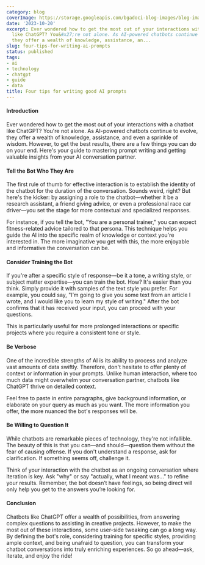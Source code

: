 ```yaml
---
category: blog
coverImage: https://storage.googleapis.com/bgadoci-blog-images/blog-images/images/blog-images/blog-post-images/ragmann22_a_pixar_style_image_of_a_person_typing_on_a_computer__2eb1f130-2ada-4d07-a080-e5f7635d3f95.png
date: '2023-10-20'
excerpt: Ever wondered how to get the most out of your interactions with a chatbot
  like ChatGPT? You&#x27;re not alone. As AI-powered chatbots continue to evolve,
  they offer a wealth of knowledge, assistance, an...
slug: four-tips-for-writing-ai-prompts
status: published
tags:
- ai
- technology
- chatgpt
- guide
- data
title: Four tips for writing good AI prompts
---
```


#### Introduction

Ever wondered how to get the most out of your interactions with a chatbot like ChatGPT? You're not alone. As AI-powered chatbots continue to evolve, they offer a wealth of knowledge, assistance, and even a sprinkle of wisdom. However, to get the best results, there are a few things you can do on your end. Here's your guide to mastering prompt writing and getting valuable insights from your AI conversation partner.

#### Tell the Bot Who They Are

The first rule of thumb for effective interaction is to establish the identity of the chatbot for the duration of the conversation. Sounds weird, right? But here's the kicker: by assigning a role to the chatbot—whether it be a research assistant, a friend giving advice, or even a professional race car driver—you set the stage for more contextual and specialized responses.

For instance, if you tell the bot, "You are a personal trainer," you can expect fitness-related advice tailored to that persona. This technique helps you guide the AI into the specific realm of knowledge or context you're interested in. The more imaginative you get with this, the more enjoyable and informative the conversation can be.

#### Consider Training the Bot

If you're after a specific style of response—be it a tone, a writing style, or subject matter expertise—you can train the bot. How? It's easier than you think. Simply provide it with samples of the text style you prefer. For example, you could say, "I’m going to give you some text from an article I wrote, and I would like you to learn my style of writing." After the bot confirms that it has received your input, you can proceed with your questions.

This is particularly useful for more prolonged interactions or specific projects where you require a consistent tone or style.

#### Be Verbose

One of the incredible strengths of AI is its ability to process and analyze vast amounts of data swiftly. Therefore, don't hesitate to offer plenty of context or information in your prompts. Unlike human interaction, where too much data might overwhelm your conversation partner, chatbots like ChatGPT thrive on detailed context.

Feel free to paste in entire paragraphs, give background information, or elaborate on your query as much as you want. The more information you offer, the more nuanced the bot's responses will be.

#### Be Willing to Question It

While chatbots are remarkable pieces of technology, they're not infallible. The beauty of this is that you can—and should—question them without the fear of causing offense. If you don't understand a response, ask for clarification. If something seems off, challenge it.

Think of your interaction with the chatbot as an ongoing conversation where iteration is key. Ask "why" or say "actually, what I meant was…" to refine your results. Remember, the bot doesn’t have feelings, so being direct will only help you get to the answers you’re looking for.

#### Conclusion

Chatbots like ChatGPT offer a wealth of possibilities, from answering complex questions to assisting in creative projects. However, to make the most out of these interactions, some user-side tweaking can go a long way. By defining the bot's role, considering training for specific styles, providing ample context, and being unafraid to question, you can transform your chatbot conversations into truly enriching experiences. So go ahead—ask, iterate, and enjoy the ride!